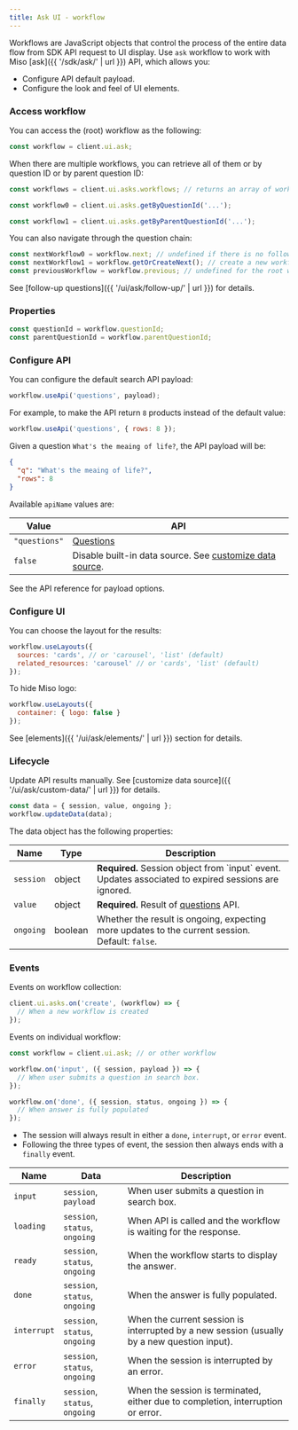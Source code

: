 ```yaml
---
title: Ask UI - workflow
---
```


Workflows are JavaScript objects that control the process of the entire data flow from SDK API request to UI display. Use `ask` workflow to work with Miso [ask]({{ '/sdk/ask/' | url }}) API, which allows you:

* Configure API default payload.
* Configure the look and feel of UI elements.

### Access workflow

You can access the (root) workflow as the following:

```js
const workflow = client.ui.ask;
```

When there are multiple workflows, you can retrieve all of them or by question ID or by parent question ID:

```js
const workflows = client.ui.asks.workflows; // returns an array of workflows

const workflow0 = client.ui.asks.getByQuestionId('...');

const workflow1 = client.ui.asks.getByParentQuestionId('...');
```

You can also navigate through the question chain:

```js
const nextWorkflow0 = workflow.next; // undefined if there is no follow-up question
const nextWorkflow1 = workflow.getOrCreateNext(); // create a new workflow if absent
const previousWorkflow = workflow.previous; // undefined for the root workflow
```

See [follow-up questions]({{ '/ui/ask/follow-up/' | url }}) for details.

### Properties

```js
const questionId = workflow.questionId;
const parentQuestionId = workflow.parentQuestionId;
```

### Configure API

You can configure the default search API payload:

```js
workflow.useApi('questions', payload);
```

For example, to make the API return `8` products instead of the default value:

```js
workflow.useApi('questions', { rows: 8 });
```

Given a question `What's the meaing of life?`, the API payload will be:

```json
{
  "q": "What's the meaing of life?",
  "rows": 8
}
```

Available `apiName` values are:

<table class="table">
  <thead>
    <tr>
      <th scope="col">Value</th>
      <th scope="col">API</th>
    </tr>
  </thead>
  <tbody>
    <tr>
      <td><code>"questions"</code></td>
      <td>
        <a href="{{ '/sdk/ask/questions/' | url }}">Questions</a>
      </td>
    </tr>
    <tr>
      <td><code>false</code></td>
      <td>
        Disable built-in data source. See <a href="{{ '/ui/ask/custom-data/' | url }}">customize data source</a>.
      </td>
    </tr>
  </tbody>
</table>

See the API reference for payload options.

### Configure UI

You can choose the layout for the results:

```js
workflow.useLayouts({
  sources: 'cards', // or 'carousel', 'list' (default)
  related_resources: 'carousel' // or 'cards', 'list' (default)
});
```

To hide Miso logo:

```js
workflow.useLayouts({
  container: { logo: false }
});
```

See [elements]({{ '/ui/ask/elements/' | url }}) section for details.

### Lifecycle

Update API results manually. See [customize data source]({{ '/ui/ask/custom-data/' | url }}) for details.

```js
const data = { session, value, ongoing };
workflow.updateData(data);
```

The data object has the following properties:

<table class="table">
  <thead>
    <tr>
      <th scope="col">Name</th>
      <th scope="col">Type</th>
      <th scope="col">Description</th>
    </tr>
  </thead>
  <tbody>
    <tr>
      <td><code>session</code></td>
      <td>object</td>
      <td>
        <strong>Required.</strong> Session object from `input` event. Updates associated to expired sessions are ignored.
      </td>
    </tr>
    <tr>
      <td><code>value</code></td>
      <td>object</td>
      <td>
        <strong>Required.</strong> Result of <a href="{{ '/sdk/ask/questions/' | url }}">questions</a> API.
      </td>
    </tr>
    <tr>
      <td><code>ongoing</code></td>
      <td>boolean</td>
      <td>
        Whether the result is ongoing, expecting more updates to the current session. Default: <code>false</code>.
      </td>
    </tr>
  </tbody>
</table>

### Events

Events on workflow collection:

```js
client.ui.asks.on('create', (workflow) => {
  // When a new workflow is created
});
```

Events on individual workflow:

```js
const workflow = client.ui.ask; // or other workflow

workflow.on('input', ({ session, payload }) => {
  // When user submits a question in search box.
});

workflow.on('done', ({ session, status, ongoing }) => {
  // When answer is fully populated
});
```

* The session will always result in either a `done`, `interrupt`, or `error` event.
* Following the three types of event, the session then always ends with a `finally` event.

<table class="table">
  <thead>
    <tr>
      <th scope="col">Name</th>
      <th scope="col">Data</th>
      <th scope="col">Description</th>
    </tr>
  </thead>
  <tbody>
    <tr>
      <td><code>input</code></td>
      <td>
        <code>session</code>, <code>payload</code>
      </td>
      <td>
        When user submits a question in search box.
      </td>
    </tr>
    <tr>
      <td><code>loading</code></td>
      <td>
        <code>session</code>, <code>status</code>, <code>ongoing</code>
      </td>
      <td>
        When API is called and the workflow is waiting for the response.
      </td>
    </tr>
    <tr>
      <td><code>ready</code></td>
      <td>
        <code>session</code>, <code>status</code>, <code>ongoing</code>
      </td>
      <td>
        When the workflow starts to display the answer.
      </td>
    </tr>
    <tr>
      <td><code>done</code></td>
      <td>
        <code>session</code>, <code>status</code>, <code>ongoing</code>
      </td>
      <td>
        When the answer is fully populated.
      </td>
    </tr>
    <tr>
      <td><code>interrupt</code></td>
      <td>
        <code>session</code>, <code>status</code>, <code>ongoing</code>
      </td>
      <td>
        When the current session is interrupted by a new session (usually by a new question input).
      </td>
    </tr>
    <tr>
      <td><code>error</code></td>
      <td>
        <code>session</code>, <code>status</code>, <code>ongoing</code>
      </td>
      <td>
        When the session is interrupted by an error.
      </td>
    </tr>
    <tr>
      <td><code>finally</code></td>
      <td>
        <code>session</code>, <code>status</code>, <code>ongoing</code>
      </td>
      <td>
        When the session is terminated, either due to completion, interruption or error.
      </td>
    </tr>
  </tbody>
</table>
